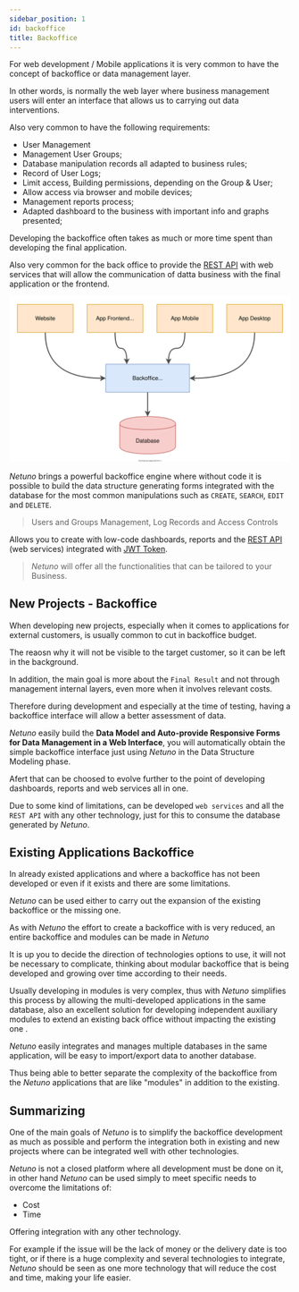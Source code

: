 ```yaml
---
sidebar_position: 1
id: backoffice
title: Backoffice
---
```


For web development / Mobile applications it is very common to have the concept of backoffice or data management layer.

In other words, is normally the web layer where business management users will enter an interface that allows us to carrying out data interventions.

Also very common to have the following requirements:

- User Management
- Management User Groups;
- Database manipulation records all adapted to business rules;
- Record of User Logs;
- Limit access, Building permissions, depending on the Group & User;
- Allow access via browser and mobile devices;
- Management reports process;
- Adapted dashboard to the business with important info and graphs presented;

Developing the backoffice often takes as much or more time spent than developing the final application.

Also very common for the back office to provide the [REST API](https://doc.netuno.org/docs/en/academy/server/services/openapi/) with web services that will allow the communication of datta business with the final application or the frontend.

![Backoffice.](/docs/assets/business/business-backoffice.svg "Backoffice.")

_Netuno_ brings a powerful backoffice engine where without code it is possible to build the data structure generating forms integrated with the database for the most common manipulations such as `CREATE`, `SEARCH`, `EDIT` and `DELETE`.

> Users and Groups Management, Log Records and Access Controls

Allows you to create with low-code dashboards, reports and the [REST API](https://doc.netuno.org/docs/en/academy/server/services/openapi/) (web services) integrated with [JWT Token](https://doc.netuno.org/docs/en/academy/server/services/jwt/).

> _Netuno_ will offer all the functionalities that can be tailored to your Business.

## New Projects - Backoffice

When developing new projects, especially when it comes to applications for external customers, is usually common to cut in backoffice budget.

The reaosn why it will not be visible to the target customer, so it can be left in the background.

In addition, the main goal is more about the `Final Result` and not through management internal layers, even more when it involves relevant costs.

Therefore during development and especially at the time of testing, having a backoffice interface will allow a better assessment of data.

_Netuno_ easily build the **Data Model and Auto-provide Responsive Forms for Data Management in a Web Interface**, you will automatically obtain the simple backoffice interface just using _Netuno_ in the Data Structure Modeling phase.

Afert that can be choosed to evolve further to the point of developing dashboards, reports and web services all in one.

Due to some kind of limitations, can be developed `web services` and all the `REST API` with any other technology, just for this to consume the database generated by _Netuno_.

## Existing Applications Backoffice

In already existed applications and where a backoffice has not been developed or even if it exists and there are some limitations.

_Netuno_ can be used either to carry out the expansion of the existing backoffice or the missing one.

As with _Netuno_ the effort to create a backoffice with is very reduced, an entire backoffice and modules can be made in _Netuno_

It is up you to decide the direction of technologies options to use, it will not be necessary to complicate, thinking about modular backoffice that is being developed and growing over time according to their needs.

Usually developing in modules is very complex, thus with _Netuno_ simplifies this process by allowing the multi-developed applications in the same database, also an excellent solution for developing independent auxiliary modules to extend an existing back office without impacting the existing one .

_Netuno_ easily integrates and manages multiple databases in the same application, will be easy to import/export data to another database.

Thus being able to better separate the complexity of the backoffice from the _Netuno_ applications that are like "modules" in addition to the existing.

## Summarizing

One of the main goals of _Netuno_ is to simplify the backoffice development as much as possible and perform the integration both in existing and new projects where can be integrated well with other technologies.

_Netuno_ is not a closed platform where all development must be done on it, in other hand _Netuno_ can be used simply to meet specific needs to overcome the limitations of:

- Cost
- Time

Offering integration with any other technology.

For example if the issue will be the lack of money or the delivery date is too tight, or if there is a huge complexity and several technologies to integrate, _Netuno_ should be seen as one more technology that will reduce the cost and time, making your life easier.
